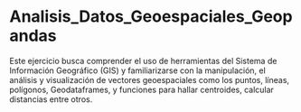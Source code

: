 # Analisis_Datos_Geoespaciales_Geopandas
Este ejercicio busca comprender el uso de herramientas del Sistema de Información Geográfico (GIS) y familiarizarse con la manipulación, el análisis y visualización de vectores geoespaciales como los puntos, líneas, polígonos, Geodataframes, y funciones para hallar centroides, calcular distancias entre otros.  
